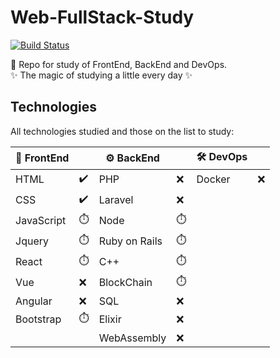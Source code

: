 # Web-FullStack-Study

[![Build Status](https://travis-ci.org/joemccann/dillinger.svg?branch=master)](https://travis-ci.org/joemccann/dillinger)

:orange_book:	 Repo for study of FrontEnd, BackEnd and DevOps.<br>
:sparkles:  The magic of studying a little every day :sparkles:

## Technologies

All technologies studied and those on the list to study:

|🐤 FrontEnd |                      |  ⚙️  BackEnd  |           |🛠️ DevOps  |           |
| --------   | ----------           |--------------- |-----------|---------  |-----------|
| HTML       | :heavy_check_mark:	  | PHP            |:x:        | Docker    |:x:        |
| CSS        | :heavy_check_mark:   | Laravel        |:x:        |           |           |
| JavaScript |:stopwatch:           | Node           |:stopwatch:|           |           |
| Jquery     |:stopwatch:           | Ruby on Rails  |:stopwatch:|           |           |
| React      |:stopwatch:           | C++            |:stopwatch:|           |           |
| Vue        |:x:                   | BlockChain     |:stopwatch:|           |           |
| Angular    |:x:                   | SQL            |:x:|       |           |
| Bootstrap  |:stopwatch:           | Elixir         |:x:|       |           |
|            |                      | WebAssembly    |:x:        |           |
